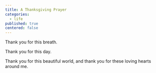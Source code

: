 ```yaml
---
title: A Thanksgiving Prayer
categories:
  - life
published: true
centered: false
---
```


Thank you
for this breath.

Thank you
for this day.

Thank you
for this beautiful world,
and thank you
for these loving hearts
around me.
